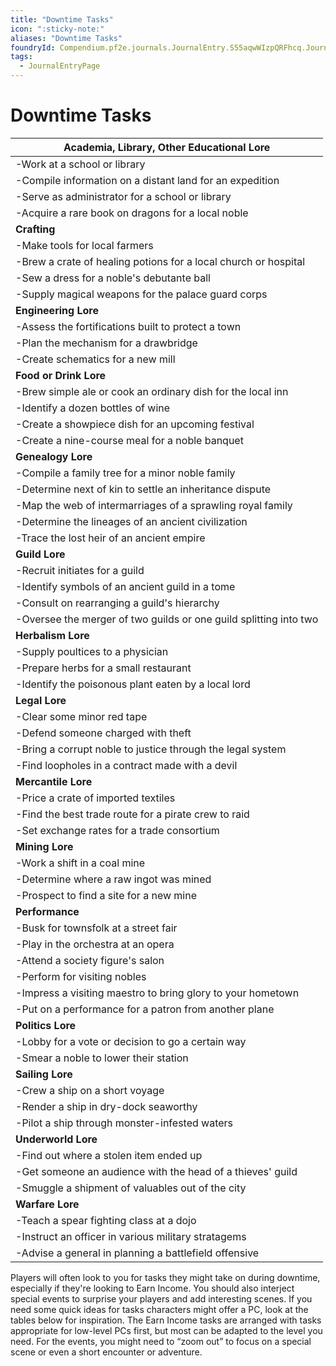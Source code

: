 ```yaml
---
title: "Downtime Tasks"
icon: ":sticky-note:"
aliases: "Downtime Tasks"
foundryId: Compendium.pf2e.journals.JournalEntry.S55aqwWIzpQRFhcq.JournalEntryPage.SpWLU1ixQRT6rkUP
tags:
  - JournalEntryPage
---
```


# Downtime Tasks
  

| **Academia, Library, Other Educational Lore** |
| --- |
| \-Work at a school or library |
| \-Compile information on a distant land for an expedition |
| \-Serve as administrator for a school or library |
| \-Acquire a rare book on dragons for a local noble |
| **Crafting** |
| \-Make tools for local farmers |
| \-Brew a crate of healing potions for a local church or hospital |
| \-Sew a dress for a noble's debutante ball |
| \-Supply magical weapons for the palace guard corps |
| **Engineering Lore** |
| \-Assess the fortifications built to protect a town |
| \-Plan the mechanism for a drawbridge |
| \-Create schematics for a new mill |
| **Food or Drink Lore** |
| \-Brew simple ale or cook an ordinary dish for the local inn |
| \-Identify a dozen bottles of wine |
| \-Create a showpiece dish for an upcoming festival |
| \-Create a nine-course meal for a noble banquet |
| **Genealogy Lore** |
| \-Compile a family tree for a minor noble family |
| \-Determine next of kin to settle an inheritance dispute |
| \-Map the web of intermarriages of a sprawling royal family |
| \-Determine the lineages of an ancient civilization |
| \-Trace the lost heir of an ancient empire |
| **Guild Lore** |
| \-Recruit initiates for a guild |
| \-Identify symbols of an ancient guild in a tome |
| \-Consult on rearranging a guild's hierarchy |
| \-Oversee the merger of two guilds or one guild splitting into two |
| **Herbalism Lore** |
| \-Supply poultices to a physician |
| \-Prepare herbs for a small restaurant |
| \-Identify the poisonous plant eaten by a local lord |
| **Legal Lore** |
| \-Clear some minor red tape |
| \-Defend someone charged with theft |
| \-Bring a corrupt noble to justice through the legal system |
| \-Find loopholes in a contract made with a devil |
| **Mercantile Lore** |
| \-Price a crate of imported textiles |
| \-Find the best trade route for a pirate crew to raid |
| \-Set exchange rates for a trade consortium |
| **Mining Lore** |
| \-Work a shift in a coal mine |
| \-Determine where a raw ingot was mined |
| \-Prospect to find a site for a new mine |
| **Performance** |
| \-Busk for townsfolk at a street fair |
| \-Play in the orchestra at an opera |
| \-Attend a society figure's salon |
| \-Perform for visiting nobles |
| \-Impress a visiting maestro to bring glory to your hometown |
| \-Put on a performance for a patron from another plane |
| **Politics Lore** |
| \-Lobby for a vote or decision to go a certain way |
| \-Smear a noble to lower their station |
| **Sailing Lore** |
| \-Crew a ship on a short voyage |
| \-Render a ship in dry-dock seaworthy |
| \-Pilot a ship through monster-infested waters |
| **Underworld Lore** |
| \-Find out where a stolen item ended up |
| \-Get someone an audience with the head of a thieves' guild |
| \-Smuggle a shipment of valuables out of the city |
| **Warfare Lore** |
| \-Teach a spear fighting class at a dojo |
| \-Instruct an officer in various military stratagems |
| \-Advise a general in planning a battlefield offensive |

Players will often look to you for tasks they might take on during downtime, especially if they're looking to Earn Income. You should also interject special events to surprise your players and add interesting scenes. If you need some quick ideas for tasks characters might offer a PC, look at the tables below for inspiration. The Earn Income tasks are arranged with tasks appropriate for low-level PCs first, but most can be adapted to the level you need. For the events, you might need to “zoom out” to focus on a special scene or even a short encounter or adventure.